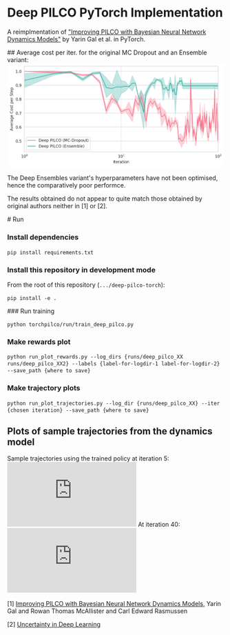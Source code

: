 # Deep PILCO PyTorch Implementation

A reimplmentation of ["Improving PILCO with Bayesian Neural Network Dynamics Models"](http://mlg.eng.cam.ac.uk/yarin/PDFs/DeepPILCO.pdf) by Yarin Gal et al. in PyTorch.

## Average cost per iter. for the original MC Dropout and an Ensemble variant:
![alt text](https://github.com/BrunoKM/deep-pilco-torch/blob/master/figures/rewards-plot.png "Average Cost per Iteration")

The Deep Ensembles variant's hyperparameters have not been optimised, hence the comparatively poor performce. 

The results obtained do not appear to quite match those obtained by original authors neither in [1] or [2].

# Run
### Install dependencies
```
pip install requirements.txt
```
### Install this repository in development mode
From the root of this repository (`.../deep-pilco-torch`):
```
pip install -e .
```
### Run training
```
python torchpilco/run/train_deep_pilco.py
```
### Make rewards plot
```
python run_plot_rewards.py --log_dirs {runs/deep_pilco_XX runs/deep_pilco_XX2} --labels {label-for-logdir-1 label-for-logdir-2} --save_path {where to save}
```
### Make trajectory plots
```
python run_plot_trajectories.py --log_dir {runs/deep_pilco_XX} --iter {chosen iteration} --save_path {where to save}
```

## Plots of sample trajectories from the dynamics model
Sample trajectories using the trained policy at iteration 5:
![trajectories1](https://github.com/BrunoKM/deep-pilco-torch/blob/master/figures/traj_mc_1.pdf "Sample Trajectories")
At iteration 40:
![trajectories2](https://github.com/BrunoKM/deep-pilco-torch/blob/master/figures/traj_mc_2.pdf "Sample Trajectories")

[1] [Improving PILCO with Bayesian Neural Network Dynamics Models](http://mlg.eng.cam.ac.uk/yarin/PDFs/DeepPILCO.pdf), Yarin Gal and Rowan Thomas McAllister and Carl Edward Rasmussen

[2] [Uncertainty in Deep Learning](http://mlg.eng.cam.ac.uk/yarin/thesis/thesis.pdf)
